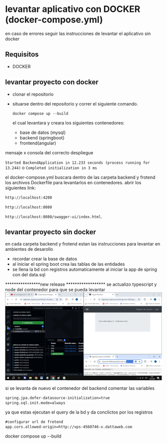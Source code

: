 
  
# levantar aplicativo con DOCKER (docker-compose.yml)

en caso de errores seguir las instrucciones de levantar el aplicativo sin docker 

  ## Requisitos
- DOCKER

## levantar proyecto con docker

- clonar el repositorio
- situarse dentro del repositorio y correr el siguiente comando.

      docker compose up --build



  el cual levantara y creara los siguientes contenedores:
  - base de datos (mysql)
  - backend (springboot)
  - frontend(angular)

 mensaje x consola  del correcto despliegue 

`Started BackendApplication in 12.233 seconds (process running for 13.244)`
o
`Completed initialization in 3 ms`


    
el   docker-compose.yml buscara dentro de las carpeta backend y frotend los archivos Dockerfile para levantarlos en contenedores.
abrir los siguientes link:

    http://localhost:4200

 `http://localhost:8080`
 
`http://localhost:8080/swagger-ui/index.html`.




  ## levantar proyecto sin docker
  en cada carpeta backend y frotend estan las instrucciones para levantar en ambientes de desarollo 

  - recordar crear la base de datos
  - al iniciar el spring boot crea las tablas de las entidades
  - se llena la bd con registros automaticamente al iniciar la app de spring con del data.sql 



****************new release ******************
se actualizo typescript y node del contenedor para que se pueda levantar
[![captura](https://github.com/kevinm9/fullstackdocker/blob/nuevocambio1792024/captura.png  "captura")](https://github.com/kevinm9/fullstackdocker/blob/nuevocambio1792024/captura.png  "captura")


si se levanta de nuevo el contenedor del backend comentar las variables

    spring.jpa.defer-datasource-initialization=true
    spring.sql.init.mode=always

 ya que estas ejecutan el query de la bd y da conclictos por los registros

    #configurar url de frotend 
    app.cors.allowed-origin=http://vps-4560746-x.dattaweb.com


  docker compose up --build


